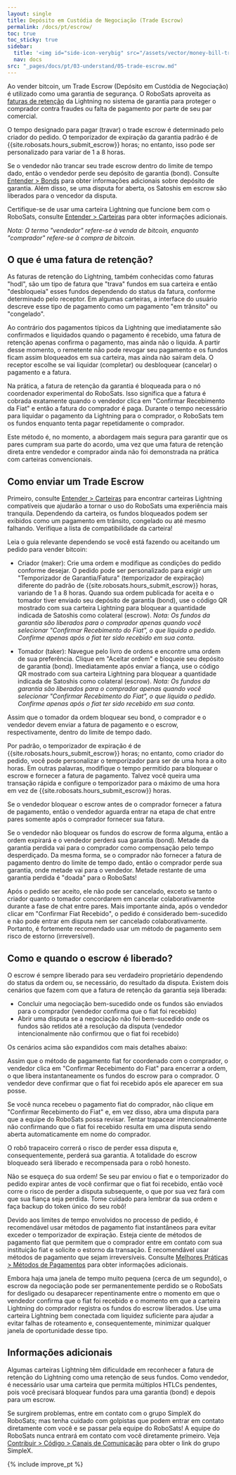 ```yaml
---
layout: single
title: Depósito em Custódia de Negociação (Trade Escrow)
permalink: /docs/pt/escrow/
toc: true
toc_sticky: true
sidebar:
  title: '<img id="side-icon-verybig" src="/assets/vector/money-bill-transfer.svg"/>Depósito de fiança'
  nav: docs
src: "_pages/docs/pt/03-understand/05-trade-escrow.md"
---
```


Ao vender bitcoin, um Trade Escrow (Depósito em Custódia de Negociação) é utilizado como uma garantia de segurança. O RoboSats aproveita as [faturas de retenção](https://github.com/lightningnetwork/lnd/pull/2022) da Lightning no sistema de garantia para proteger o comprador contra fraudes ou falta de pagamento por parte de seu par comercial.

O tempo designado para pagar (travar) o trade escrow é determinado pelo criador do pedido. O temporizador de expiração da garantia padrão é de {{site.robosats.hours_submit_escrow}} horas; no entanto, isso pode ser personalizado para variar de 1 a 8 horas.

Se o vendedor não trancar seu trade escrow dentro do limite de tempo dado, então o vendedor perde seu depósito de garantia (bond). Consulte [Entender > Bonds](/docs/pt/bonds/) para obter informações adicionais sobre depósito de garantia. Além disso, se uma disputa for aberta, os Satoshis em escrow são liberados para o vencedor da disputa.

Certifique-se de usar uma carteira Lightning que funcione bem com o RoboSats, consulte [Entender > Carteiras](/docs/pt/wallets/) para obter informações adicionais.

_Nota: O termo "vendedor" refere-se à venda de bitcoin, enquanto "comprador" refere-se à compra de bitcoin._

## **O que é uma fatura de retenção?**

As faturas de retenção do Lightning, também conhecidas como faturas "hodl", são um tipo de fatura que "trava" fundos em sua carteira e então "desbloqueia" esses fundos dependendo do status da fatura, conforme determinado pelo receptor. Em algumas carteiras, a interface do usuário descreve esse tipo de pagamento como um pagamento "em trânsito" ou "congelado".

Ao contrário dos pagamentos típicos da Lightning que imediatamente são confirmados e liquidados quando o pagamento é recebido, uma fatura de retenção apenas confirma o pagamento, mas ainda não o liquida. A partir desse momento, o remetente não pode revogar seu pagamento e os fundos ficam assim bloqueados em sua carteira, mas ainda não saíram dela. O receptor escolhe se vai liquidar (completar) ou desbloquear (cancelar) o pagamento e a fatura.

Na prática, a fatura de retenção da garantia é bloqueada para o nó coordenador experimental do RoboSats. Isso significa que a fatura é cobrada exatamente quando o vendedor clica em "Confirmar Recebimento da Fiat" e então a fatura do comprador é paga. Durante o tempo necessário para liquidar o pagamento da Lightning para o comprador, o RoboSats tem os fundos enquanto tenta pagar repetidamente o comprador.

Este método é, no momento, a abordagem mais segura para garantir que os pares cumpram sua parte do acordo, uma vez que uma fatura de retenção direta entre vendedor e comprador ainda não foi demonstrada na prática com carteiras convencionais.

## **Como enviar um Trade Escrow**

Primeiro, consulte [Entender > Carteiras](/docs/pt/wallets/) para encontrar carteiras Lightning compatíveis que ajudarão a tornar o uso do RoboSats uma experiência mais tranquila. Dependendo da carteira, os fundos bloqueados podem ser exibidos como um pagamento em trânsito, congelado ou até mesmo falhando. Verifique a lista de compatibilidade da carteira!

Leia o guia relevante dependendo se você está fazendo ou aceitando um pedido para vender bitcoin:

- Criador (maker): Crie uma ordem e modifique as condições do pedido conforme desejar. O pedido pode ser personalizado para exigir um "Temporizador de Garantia/Fatura" (temporizador de expiração) diferente do padrão de {{site.robosats.hours_submit_escrow}} horas, variando de 1 a 8 horas. Quando sua ordem publicada for aceita e o tomador tiver enviado seu depósito de garantia (bond), use o código QR mostrado com sua carteira Lightning para bloquear a quantidade indicada de Satoshis como colateral (escrow). _Nota: Os fundos da garantia são liberados para o comprador apenas quando você selecionar "Confirmar Recebimento do Fiat", o que liquida o pedido. Confirme apenas após o fiat ter sido recebido em sua conta._

- Tomador (taker): Navegue pelo livro de ordens e encontre uma ordem de sua preferência. Clique em "Aceitar ordem" e bloqueie seu depósito de garantia (bond). Imediatamente após enviar a fiança, use o código QR mostrado com sua carteira Lightning para bloquear a quantidade indicada de Satoshis como colateral (escrow). _Nota: Os fundos da garantia são liberados para o comprador apenas quando você selecionar "Confirmar Recebimento do Fiat", o que liquida o pedido. Confirme apenas após o fiat ter sido recebido em sua conta._

Assim que o tomador da ordem bloquear seu bond, o comprador e o vendedor devem enviar a fatura de pagamento e o escrow, respectivamente, dentro do limite de tempo dado.

Por padrão, o temporizador de expiração é de {{site.robosats.hours_submit_escrow}} horas; no entanto, como criador do pedido, você pode personalizar o temporizador para ser de uma hora a oito horas. Em outras palavras, modifique o tempo permitido para bloquear o escrow e fornecer a fatura de pagamento. Talvez você queira uma transação rápida e configure o temporizador para o máximo de uma hora em vez de {{site.robosats.hours_submit_escrow}} horas.

Se o vendedor bloquear o escrow antes de o comprador fornecer a fatura de pagamento, então o vendedor aguarda entrar na etapa de chat entre pares somente após o comprador fornecer sua fatura.

Se o vendedor não bloquear os fundos do escrow de forma alguma, então a ordem expirará e o vendedor perderá sua garantia (bond). Metade da garantia perdida vai para o comprador como compensação pelo tempo desperdiçado. Da mesma forma, se o comprador não fornecer a fatura de pagamento dentro do limite de tempo dado, então o comprador perde sua garantia, onde metade vai para o vendedor. Metade restante de uma garantia perdida é "doada" para o RoboSats!

Após o pedido ser aceito, ele não pode ser cancelado, exceto se tanto o criador quanto o tomador concordarem em cancelar colaborativamente durante a fase de chat entre pares. Mais importante ainda, após o vendedor clicar em "Confirmar Fiat Recebido", o pedido é considerado bem-sucedido e não pode entrar em disputa nem ser cancelado colaborativamente. Portanto, é fortemente recomendado usar um método de pagamento sem risco de estorno (irreversível).

## **Como e quando o escrow é liberado?**

O escrow é sempre liberado para seu verdadeiro proprietário dependendo do status da ordem ou, se necessário, do resultado da disputa. Existem dois cenários que fazem com que a fatura de retenção da garantia seja liberada:

- Concluir uma negociação bem-sucedido onde os fundos são enviados para o comprador (vendedor confirma que o fiat foi recebido)
- Abrir uma disputa se a negociação não foi bem-sucedido onde os fundos são retidos até a resolução da disputa (vendedor intencionalmente não confirmou que o fiat foi recebido)

Os cenários acima são expandidos com mais detalhes abaixo:

Assim que o método de pagamento fiat for coordenado com o comprador, o vendedor clica em "Confirmar Recebimento do Fiat" para encerrar a ordem, o que libera instantaneamente os fundos do escrow para o comprador. O vendedor deve confirmar que o fiat foi recebido após ele aparecer em sua posse.

Se você nunca recebeu o pagamento fiat do comprador, não clique em "Confirmar Recebimento do Fiat" e, em vez disso, abra uma disputa para que a equipe do RoboSats possa revisar. Tentar trapacear intencionalmente não confirmando que o fiat foi recebido resulta em uma disputa sendo aberta automaticamente em nome do comprador.

O robô trapaceiro correrá o risco de perder essa disputa e, consequentemente, perderá sua garantia. A totalidade do escrow bloqueado será liberado e recompensada para o robô honesto.

Não se esqueça do sua ordem! Se seu par enviou o fiat e o temporizador do pedido expirar antes de você confirmar que o fiat foi recebido, então você corre o risco de perder a disputa subsequente, o que por sua vez fará com que sua fiança seja perdida. Tome cuidado para lembrar da sua ordem e faça backup do token único do seu robô!

Devido aos limites de tempo envolvidos no processo de pedido, é recomendável usar métodos de pagamento fiat instantâneos para evitar exceder o temporizador de expiração. Esteja ciente de métodos de pagamento fiat que permitem que o comprador entre em contato com sua instituição fiat e solicite o estorno da transação. É recomendável usar métodos de pagamento que sejam irreversíveis. Consulte [Melhores Práticas > Métodos de Pagamentos](/docs/pt/payment-methods/) para obter informações adicionais.

Embora haja uma janela de tempo muito pequena (cerca de um segundo), o escrow da negociação pode ser permanentemente perdido se o RoboSats for desligado ou desaparecer repentinamente entre o momento em que o vendedor confirma que o fiat foi recebido e o momento em que a carteira Lightning do comprador registra os fundos do escrow liberados. Use uma carteira Lightning bem conectada com liquidez suficiente para ajudar a evitar falhas de roteamento e, consequentemente, minimizar qualquer janela de oportunidade desse tipo.

## **Informações adicionais**

Algumas carteiras Lightning têm dificuldade em reconhecer a fatura de retenção do Lightning como uma retenção de seus fundos. Como vendedor, é necessário usar uma carteira que permita múltiplos HTLCs pendentes, pois você precisará bloquear fundos para uma garantia (bond) e depois para um escrow.

Se surgirem problemas, entre em contato com o grupo SimpleX do RoboSats; mas tenha cuidado com golpistas que podem entrar em contato diretamente com você e se passar pela equipe do RoboSats! A equipe do RoboSats nunca entrará em contato com você diretamente primeiro. Veja [Contribuir > Código > Canais de Comunicação](/contribute/code/#communication-channels) para obter o link do grupo SimpleX.

{% include improve_pt %}

